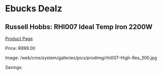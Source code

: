 
# Ebucks Dealz
## Russell Hobbs: RHI007 Ideal Temp Iron 2200W
[Product Page](https://www.ebucks.com/web/shop/productSelected.do?prodId=369199923&catId=704981826)

Price: R899.00

Image: /web/cms/system/galleries/pics/prodimg/rhi007-High-Res_300.jpg

Savings: 


	
